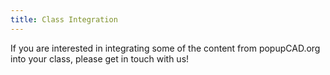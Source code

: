 ```yaml
---
title: Class Integration
---
```

If you are interested in integrating some of the content from popupCAD.org into your class, please get in touch with us!  
